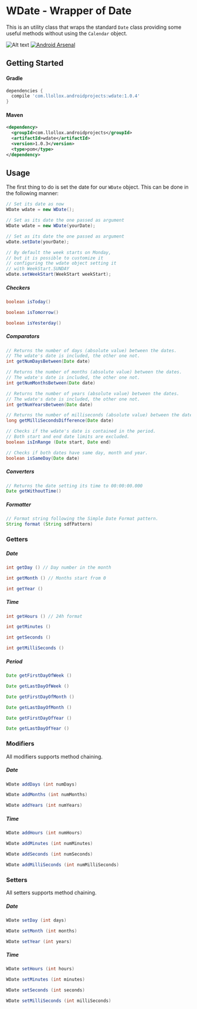 # WDate - Wrapper of Date

This is an utility class that wraps the standard `Date` class
providing some useful methods without using the `Calendar` object.

![Alt text](https://img.shields.io/badge/license-MIT-green.svg?style=flat)
[![Android Arsenal](https://img.shields.io/badge/Android%20Arsenal-WDate%20--%20Wrapper%20of%20Date-brightgreen.svg?style=flat)](https://android-arsenal.com/details/1/5136)


## Getting Started

#### Gradle

```groovy
dependencies {
  compile 'com.llollox.androidprojects:wdate:1.0.4'
}
```

#### Maven
```xml
<dependency>
  <groupId>com.llollox.androidprojects</groupId>
  <artifactId>wdate</artifactId>
  <version>1.0.3</version>
  <type>pom</type>
</dependency>
```

## Usage

The first thing to do is set the date for our
`WDate` object. This can be done in the following manner:

```java
// Set its date as now
WDate wdate = new WDate();

// Set as its date the one passed as argument
WDate wdate = new WDate(yourDate);

// Set as its date the one passed as argument
wDate.setDate(yourDate);

// By default the week starts on Monday,
// but it is possible to customize it
// configuring the wdate object setting it
// with WeekStart.SUNDAY
wDate.setWeekStart(WeekStart weekStart);
```


##### Checkers

```java
boolean isToday()

boolean isTomorrow()

boolean isYesterday()
```




##### Comparators

```java
// Returns the number of days (absolute value) between the dates.
// The wdate's date is included, the other one not.
int getNumDaysBetween(Date date)

// Returns the number of months (absolute value) between the dates.
// The wdate's date is included, the other one not.
int getNumMonthsBetween(Date date)

// Returns the number of years (absolute value) between the dates.
// The wdate's date is included, the other one not.
int getNumYearsBetween(Date date)

// Returns the number of milliseconds (absolute value) between the dates.
long getMilliSecondsDifference(Date date)

// Checks if the wdate's date is contained in the period.
// Both start and end date limits are excluded.
boolean isInRange (Date start, Date end)

// Checks if both dates have same day, month and year.
boolean isSameDay(Date date)
```

##### Converters

```java
// Returns the date setting its time to 00:00:00.000
Date getWithoutTime()
```


##### Formatter

```java
// Format string following the Simple Date Format pattern.
String format (String sdfPattern)
```


### Getters

##### Date

```java
int getDay () // Day number in the month

int getMonth () // Months start from 0

int getYear ()
```

##### Time

```java
int getHours () // 24h format

int getMinutes ()

int getSeconds ()

int getMilliSeconds ()
```

##### Period

```java
Date getFirstDayOfWeek ()

Date getLastDayOfWeek ()

Date getFirstDayOfMonth ()

Date getLastDayOfMonth ()

Date getFirstDayOfYear ()

Date getLastDayOfYear ()
```



### Modifiers
All modifiers supports method chaining.

##### Date

```java
WDate addDays (int numDays)

WDate addMonths (int numMonths)

WDate addYears (int numYears)
```

##### Time

```java
WDate addHours (int numHours)

WDate addMinutes (int numMinutes)

WDate addSeconds (int numSeconds)

WDate addMilliSeconds (int numMilliSeconds)
```



### Setters
All setters supports method chaining.

##### Date

```java
WDate setDay (int days)

WDate setMonth (int months)

WDate setYear (int years)
```

##### Time

```java
WDate setHours (int hours)

WDate setMinutes (int minutes)

WDate setSeconds (int seconds)

WDate setMilliSeconds (int milliSeconds)
```

